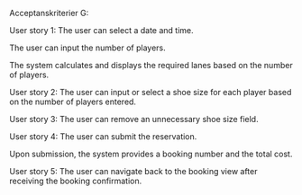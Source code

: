 Acceptanskriterier G:

User story 1: 
The user can select a date and time.

The user can input the number of players.

The system calculates and displays the required lanes based on the number of players.

User story 2: 
The user can input or select a shoe size for each player based on the number of players entered.

User story 3:
The user can remove an unnecessary shoe size field.

User story 4: 
The user can submit the reservation.

Upon submission, the system provides a booking number and the total cost.

User story 5:
The user can navigate back to the booking view after receiving the booking confirmation.
